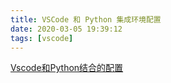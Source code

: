 ```yaml
---
title: VSCode 和 Python 集成环境配置
date: 2020-03-05 19:39:12
tags: [vscode]
---
```


[Vscode和Python结合的配置](https://code.visualstudio.com/docs/python/environments)